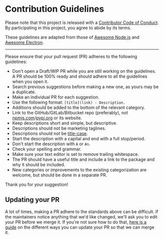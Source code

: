 # Contribution Guidelines

Please note that this project is released with a [Contributor Code of Conduct](code-of-conduct.md). By participating in this project, you agree to abide by its terms.

These guidelines are adapted from those of [Awesome Node.js](https://github.com/sindresorhus/awesome-nodejs) and [Awesome Electron](https://github.com/sindresorhus/awesome-electron).

---

Please ensure that your pull request (PR) adheres to the following guidelines:

- Don't open a Draft/WIP PR while you are still working on the guidelines. A PR should be 100% ready and should adhere to all the guidelines when you open it.
- Search previous suggestions before making a new one, as yours may be a duplicate.
- Make an individual PR for each suggestion.
- Use the following format: `[title](link) - Description.`
- Additions should be added to the bottom of the relevant category.
- Link to the GitHub/GitLab/Bitbucket repo (preferably), not [npmjs.com](https://www.npmjs.com/)/[pypi.org](https://pypi.org/) or its website.
- Keep descriptions short and simple, but descriptive.
- Descriptions should not be marketing taglines.
- Descriptions should not be [title-case](https://en.wikipedia.org/wiki/Title_case).
- Start the description with a capital and end with a full stop/period.
- Don't start the description with `A` or `An`.
- Check your spelling and grammar.
- Make sure your text editor is set to remove trailing whitespace.
- The PR should have a useful title and include a link to the package and why it should be included.
- New categories or improvements to the existing categorization are welcome, but should be done in a separate PR.

Thank you for your suggestion!

## Updating your PR

A lot of times, making a PR adhere to the standards above can be difficult. If the maintainers notice anything that we'd like changed, we'll ask you to edit your PR before we merge it. If you're not sure how to do that, [here is a guide](https://github.com/RichardLitt/knowledge/blob/master/github/amending-a-commit-guide.md) on the different ways you can update your PR so that we can merge it.
